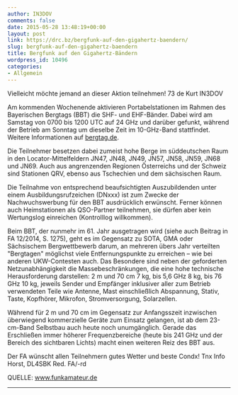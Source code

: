 ```yaml
---
author: IN3DOV
comments: false
date: 2015-05-28 13:48:19+00:00
layout: post
link: https://drc.bz/bergfunk-auf-den-gigahertz-baendern/
slug: bergfunk-auf-den-gigahertz-baendern
title: Bergfunk auf den Gigahertz-Bändern
wordpress_id: 10496
categories:
- Allgemein
---
```


Vielleicht möchte jemand an dieser Aktion teilnehmen! 73 de Kurt IN3DOV

Am kommenden Wochenende aktivieren Portabelstationen im Rahmen des Bayerischen Bergtags (BBT) die SHF- und EHF-Bänder. Dabei wird am Samstag von 0700 bis 1200 UTC auf 24 GHz und darüber gefunkt, während der Betrieb am Sonntag um dieselbe Zeit im 10-GHz-Band stattfindet. Weitere Informationen auf [bergtag.de](http://www.bergtag.de/).

Die Teilnehmer besetzen dabei zumeist hohe Berge im süddeutschen Raum in den Locator-Mittelfeldern JN47, JN48, JN49, JN57, JN58, JN59, JN68 und JN69. Auch aus angrenzenden Regionen Österreichs und der Schweiz sind Stationen QRV, ebenso aus Tschechien und dem sächsischen Raum.

Die Teilnahme von entsprechend beaufsichtigten Auszubildenden unter einem Ausbildungsrufzeichen (DNxxx) ist zum Zwecke der Nachwuchswerbung für den BBT ausdrücklich erwünscht. Ferner können auch Heimstationen als QSO-Partner teilnehmen, sie dürfen aber kein Wertungslog einreichen (Kontrolllog willkommen).

Beim BBT, der nunmehr im 61. Jahr ausgetragen wird (siehe auch Beitrag in FA 12/2014, S. 1275), geht es im Gegensatz zu SOTA, GMA oder Sächsischem Bergwettbewerb darum, an mehreren übers Jahr verteilten "Bergtagen" möglichst viele Entfernungspunkte zu erreichen – wie bei anderen UKW-Contesten auch. Das Besondere sind neben der geforderten Netzunabhängigkeit die Massebeschränkungen, die eine hohe technische Herausforderung darstellen: 2 m und 70 cm 7 kg, bis 5,6 GHz 8 kg, bis 76 GHz 10 kg, jeweils Sender und Empfänger inklusiver aller zum Betrieb verwendeten Teile wie Antenne, Mast einschließlich Abspannung, Stativ, Taste, Kopfhörer, Mikrofon, Stromversorgung, Solarzellen.

Während für 2 m und 70 cm im Gegensatz zur Anfangsszeit inzwischen überwiegend kommerzielle Geräte zum Einsatz gelangen, ist ab dem 23-cm-Band Selbstbau auch heute noch unumgänglich. Gerade das Erschließen immer höherer Frequenzbereiche (heute bis 241 GHz und der Bereich des sichtbaren Lichts) macht einen weiteren Reiz des BBT aus.

Der FA wünscht allen Teilnehmern gutes Wetter und beste Condx!
Tnx Info Horst, DL4SBK
Red. FA/-rd

QUELLE: www.funkamateur.de

****
